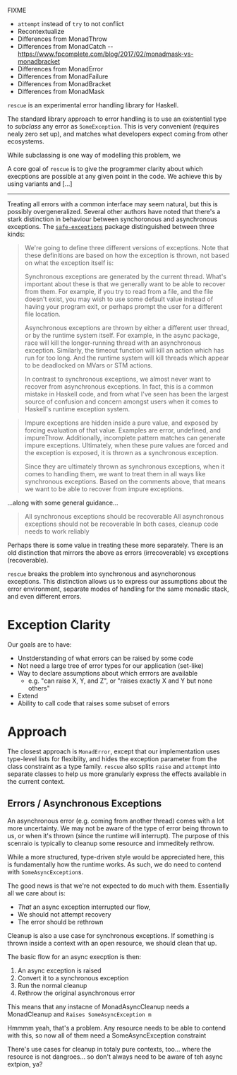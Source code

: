 
FIXME

* `attempt` instead of `try` to not conflict
* Recontextualize
* Differences from MonadThrow
* Differences  from MonadCatch -- https://www.fpcomplete.com/blog/2017/02/monadmask-vs-monadbracket
* Differences from MonadError
* Differences from MonadFailure
* Differences from MonadBracket
* Differences from MonadMask

`rescue` is an experimental error handling library for Haskell.

The standard library approach to error handling is to use an existential type to
_subclass_ any error as `SomeException`. This is very convenient 
(requires nealy zero set up), and matches what  developers expect coming from 
other ecosystems.

While subclassing is one way of modelling this problem, we 

A core goal of `rescue` is to give the programmer clarity about which execptions
are possible at any given point in the code. We achieve this by using variants
and [...]

---

Treating all errors with a common interface may seem natural, but this is 
possibly overgeneralized. Several other authors have noted that there's a
stark distinction in behaviour between synchoronous and asynchronous exceptions.
The [`safe-exceptions`](https://hackage.haskell.org/package/safe-exceptions)
package distinguished between three kinds:

> We're going to define three different versions of exceptions. Note that these definitions are based on how the exception is thrown, not based on what the exception itself is:
>
>    Synchronous exceptions are generated by the current thread. What's important about these is that we generally want to be able to recover from them. For example, if you try to read from a file, and the file doesn't exist, you may wish to use some default value instead of having your program exit, or perhaps prompt the user for a different file location.
>
>    Asynchronous exceptions are thrown by either a different user thread, or by the runtime system itself. For example, in the async package, race will kill the longer-running thread with an asynchronous exception. Similarly, the timeout function will kill an action which has run for too long. And the runtime system will kill threads which appear to be deadlocked on MVars or STM actions.
>
>    In contrast to synchronous exceptions, we almost never want to recover from asynchronous exceptions. In fact, this is a common mistake in Haskell code, and from what I've seen has been the largest source of confusion and concern amongst users when it comes to Haskell's runtime exception system.

>    Impure exceptions are hidden inside a pure value, and exposed by forcing evaluation of that value. Examples are error, undefined, and impureThrow. Additionally, incomplete pattern matches can generate impure exceptions. Ultimately, when these pure values are forced and the exception is exposed, it is thrown as a synchronous exception.
>
>    Since they are ultimately thrown as synchronous exceptions, when it comes to handling them, we want to treat them in all ways like synchronous exceptions. Based on the comments above, that means we want to be able to recover from impure exceptions.

...along with some general guidance...

>   All synchronous exceptions should be recoverable
>   All asynchronous exceptions should not be recoverable
>   In both cases, cleanup code needs to work reliably

Perhaps there is some value in treating these more separately. 
There is an old distinction that mirrors the above as errors (irrecoverable) 
vs exceptions (recoverable).

`rescue` breaks the problem into synchronous and asynchoronous exceptions.
This distinction allows us to express our assumptions about the error 
environment, separate modes of handling for the same monadic stack, 
and even different errors.

# Exception Clarity 

Our goals are to have:

* Unstderstanding of what errors can be raised by some code
* Not need a large tree of error types for our application (set-like)
* Way to declare assumptions about which errrors are available
  * e.g. "can raise X, Y, and Z", or "raises exactly X and Y but none others"
* Extend 
* Ability to call code that raises some subset of errors

# Approach

The closest approach is `MonadError`, except that our 
implementation uses type-level lists for flexiblity, 
and hides the exception parameter from the class constraint as a type family. 
`rescue` also splits `raise` and `attempt` into separate classes to help us
more granularly express the effects available in the current context. 

## Errors / Asynchronous Exceptions

An asynchronous error (e.g. coming from another thread)
comes with a lot more uncertainty. We may not be aware of the type of error
being thrown to us, or when it's thrown (since the runtime will interrupt).
The purpose of this scenraio is typically to cleanup some resource 
and immeditely rethrow.

While a more structured, type-driven style would be appreciated here, this is
fundamentally how the runtime works. As such, we do need to contend 
with `SomeAsyncException`s.

The good news is that we're not expected to do much with them. Essentially all
we care about is:

* _That_ an async exception interrupted our flow, 
* We should not attempt recovery
* The error should be rethrown

Cleanup is also a use case for synchronous exceptions. If something is thrown
inside a context with an open resource, we should clean that up.

The basic flow for an async execption is then:

1. An async exception is raised
2. Convert it to a synchronous exception 
3. Run the normal cleanup
4. Rethrow the original asynchronous error

This means that any instacne of MonadAsyncCleanup needs a MonadCleanup and `Raises SomeAsyncException m`

Hmmmm yeah, that's a problem. Any resource needs to be able to contend with this, so now all of them need a SomeAsyncException constraint


There's use cases for cleanup in totaly pure contexts, too... where the resource is not dangroes... so don't always need to be aware of teh async extpion, ya?  
